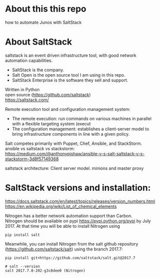 # About this this repo
how to automate Junos with SaltStack

# About SaltStack

saltstack is an event driven infrastructure tool, with good network automation capabilities.  
- SaltStack is the company.    
- Salt Open is the open source tool I am using in this repo.  
- SaltStack Enterprise is the software they sell and support.   

Written in Python  
open source (https://github.com/saltstack)  
https://saltstack.com/  

Remote execution tool and configuration management system: 
- The remote execution:  run commands on various machines in parallel with a flexible targeting system (execut
- The configuration management: establishes a client-server model to bring infrastructure components in line with a given policy.

Salt competes primarily with Puppet, Chef, Ansible, and StackStorm.  
ansible vs saltstack vs stackstorm: https://medium.com/@anthonypjshaw/ansible-v-s-salt-saltstack-v-s-stackstorm-3d8f57149368  

saltstack architecture: 
Client server model.
minions and master
proxy


# SaltStack versions and installation: 
https://docs.saltstack.com/en/latest/topics/releases/version_numbers.html
https://en.wikipedia.org/wiki/List_of_chemical_elements

Nitrogen has a better network automation support than Carbon.   
Nitrogen should be available on pypi https://pypi.python.org/pypi by July 2017. 
At that time you will be able to install Nitrogen using
```
pip install salt
```
Meanwhile, you can install Nitrogen from the salt github repository (https://github.com/saltstack/salt) using the branch 2017.7:  
```
pip install git+https://github.com/saltstack/salt.git@2017.7
```
```
# salt --version
salt 2017.7.0-202-g3c8dee0 (Nitrogen)
```



